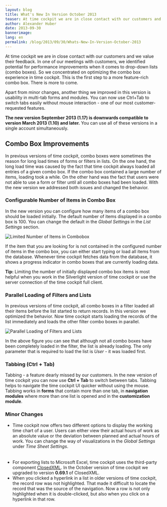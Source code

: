 ```yaml
---
layout: blog
title: What's New In Version October 2013
teaser: At time cockpit we are in close contact with our customers and we value their feedback. In one of our meetings with customers, we identified potential for performance improvements when it comes to drop-down lists (combo boxes). So we concentrated on optimizing the combo box experience in time cockpit. This is the first step to a more feature-rich combo box. There is more to come.
author: Alexander Huber
date: 2013-09-30
bannerimage: 
lang: en
permalink: /blog/2013/09/30/Whats-New-In-Version-October-2013
---
```


<p>At time cockpit we are in close contact with our customers and we value their feedback. In one of our meetings with customers, we identified potential for performance improvements when it comes to drop-down lists (combo boxes). So we concentrated on optimizing the combo box experience in time cockpit. This is the first step to a more feature-rich combo box. There is more to come.</p><p>Apart from minor changes, another thing we improved in this version is usability in multi-tab forms and modules. You can now use Ctrl+Tab to switch tabs easily without mouse interaction - one of our most customer-requested features.</p><p>
  <strong>The new version September 2013 (1.17) is downwards compatible to version March 2013 (1.10) and later.</strong> You can use all of these versions in a single account simultaneously.</p><h2>Combo Box Improvements</h2><p>In previous versions of time cockpit, combo boxes were sometimes the reason for long load times of forms or filters in lists. On the one hand, the long load time was caused by the fact that time cockpit always loaded all entries of a given combo box. If the combo box contained a large number of items, loading took a while. On the other hand was the fact that users were not able to use a form or filter until all combo boxes had been loaded. With the new version we addressed both issues and changed the behavior.</p><h3>Configurable Number of Items in Combo Box</h3><p>In the new version you can configure how many items of a combo box should be loaded initially. The default number of items displayed in a combo box is 100. You can change the default in the <em>Global Settings</em> in the <em>List Settings</em> section.</p><p>
  <img src="{{site.baseurl}}/content/images/blog/2013/09/configure-number-list-items/Time Sheet_2013-09-30_10-20-47.png" alt="Limited Number of Items in Combobox" title="Limited Number of Items in Combobox" />
</p><p>If the item that you are looking for is not contained in the configured number of items in the combo box, you can either start typing or load all items from the database. Whenever time cockpit fetches data from the database, it shows a progress indicator in combo boxes that are currently loading data.</p><p>
  <strong>Tip:</strong> <span>Limiting the number of initially displayed combo box items is most helpful when you work in the Silverlight version of time cockpit or use the server connection of the time cockpit full client.</span></p><h3>Parallel Loading of Filters and Lists</h3><p>In previous versions of time cockpit, all combo boxes in a filter loaded all their items before the list started to return records. In this version we optimized the behavior. Now time cockpit starts loading the records of the list immediately and loads the other filter combo boxes in parallel.</p><p>
  <img src="{{site.baseurl}}/content/images/blog/2013/09/CTemp2013-09-30_1314.png" alt="Parallel Loading of Filters and Lists" title="Parallel Loading of Filters and Lists" />
</p><p>In the above figure you can see that although not all combo boxes have been completely loaded in the filter, the list is already loading. The only parameter that is required to load the list is <em>User</em> - it was loaded first.</p><h3>Tabbing (Ctrl + Tab)</h3><p>Tabbing - a feature dearly missed by our customers. In the new version of time cockpit you can now use <strong>Ctrl + Tab</strong> to switch between tabs. Tabbing helps to navigate the time cockpit UI quicker without using the mouse. Tabbing works in <strong>forms</strong> that contain more than one tab, in <strong>navigation modules</strong> where more than one list is opened and in the <strong>customization module</strong>.</p><h3>Minor Changes</h3><ul>
  <li>Time cockpit now offers two different options to display the working time chart of a user. Users can either view their actual hours of work as an absolute value or the deviation between planned and actual hours of work. You can change the way of visualizations in the <em>Global Settings</em> under <em>Time Sheet Settings</em>.
<br /><br /><function name="Composite.Media.ImageGallery.Slimbox2"><param name="MediaFolder" value="MediaArchive:687d757e-0323-40e1-b27f-e879ecd1ce22" /><param name="ThumbnailMaxWidth" value="100" /><param name="ThumbnailMaxHeight" value="100" /></function><br /></li>
  <li>For exporting lists to Microsoft Excel, time cockpit uses the third-party component <a href="http://closedxml.codeplex.com/" title="ClosedXML" target="_blank">ClosedXML</a>. In the October version of time cockpit we upgraded to version <strong>0.69.1</strong> of ClosedXML.</li>
  <li>When you clicked a hyperlink in a list in older versions of time cockpit, the record row was not highlighted. That made it difficult to locate the record that was the source of the navigation. Now a row is not only highlighted when it is double-clicked, but also when you click on a hyperlink in that row.</li>
</ul>